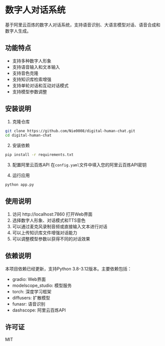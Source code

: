 # 数字人对话系统

基于阿里云百炼的数字人对话系统，支持语音识别、大语言模型对话、语音合成和数字人生成。

## 功能特点

- 支持多种数字人形象
- 支持语音输入和文本输入
- 支持音色克隆
- 支持知识库检索增强
- 支持单轮对话和互动对话模式
- 支持模型参数调整

## 安装说明

1. 克隆仓库
```bash
git clone https://github.com/Nie0008/digital-human-chat.git
cd digital-human-chat
```

2. 安装依赖
```bash
pip install -r requirements.txt
```

3. 配置阿里云百炼API
在`config.yaml`文件中填入您的阿里云百炼API密钥

4. 运行应用
```bash
python app.py
```

## 使用说明

1. 访问 http://localhost:7860 打开Web界面
2. 选择数字人形象、对话模式和TTS音色
3. 可以通过麦克风录制音频或直接输入文本进行对话
4. 可以上传知识库文件增强对话能力
5. 可以调整模型参数以获得不同的对话效果

## 依赖说明

本项目依赖已经更新，支持Python 3.8-3.12版本。主要依赖包括：

- gradio: Web界面
- modelscope_studio: 模型服务
- torch: 深度学习框架
- diffusers: 扩散模型
- funasr: 语音识别
- dashscope: 阿里云百炼API

## 许可证

MIT